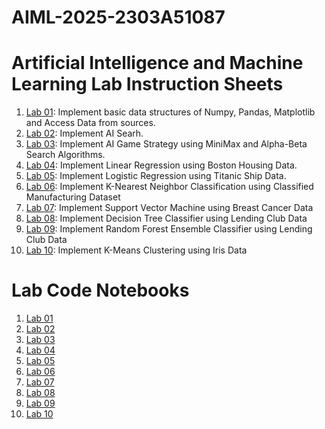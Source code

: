 # AIML-2025-2303A51087
# Artificial Intelligence and Machine Learning Lab Instruction Sheets
1. [Lab 01](https://github.com/2303A51087/AIML-2025/blob/main/Lab_1_AIML.ipynb): Implement basic data structures of Numpy, Pandas, Matplotlib and Access Data from sources.
2. [Lab 02](https://github.com/2303A51087/AIML-2025/blob/main/Lab02_AIML.ipynb): Implement AI Searh.
3. [Lab 03](https://github.com/2303A51087/AIML-2025/blob/main/lab3_AIML.ipynb): Implement AI Game Strategy using MiniMax and Alpha-Beta Search Algorithms.
4. [Lab 04](https://github.com/2303A51087/AIML-2025/blob/main/Lab04_AIML.ipynb): Implement Linear Regression using Boston Housing Data.
5. [Lab 05](https://github.com/2303A51087/AIML-2025/blob/main/Lab_05_Aiml.ipynb): Implement Logistic Regression using Titanic Ship Data.
6. [Lab 06](): Implement K-Nearest Neighbor Classification using Classified Manufacturing Dataset
7. [Lab 07](): Implement Support Vector Machine using Breast Cancer Data
8. [Lab 08](): Implement Decision Tree Classifier using Lending Club Data
9. [Lab 09](): Implement Random Forest Ensemble Classifier using Lending Club Data
10. [Lab 10](): Implement K-Means Clustering using Iris Data


# Lab Code Notebooks
1. [Lab 01](https://github.com/2303A51087/AIML-2025/blob/main/Lab_1_AIML.ipynb)
2. [Lab 02](https://github.com/2303A51087/AIML-2025/blob/main/Lab02_AIML.ipynb)
3. [Lab 03](https://github.com/2303A51087/AIML-2025/blob/main/lab3_AIML.ipynb)
4. [Lab 04](https://github.com/2303A51087/AIML-2025/blob/main/Lab04_AIML.ipynb)
5. [Lab 05](https://github.com/2303A51087/AIML-2025/blob/main/Lab_05_Aiml.ipynb)
6. [Lab 06]()
7. [Lab 07]()
8. [Lab 08]()
9. [Lab 09]()
10. [Lab 10]()
    
